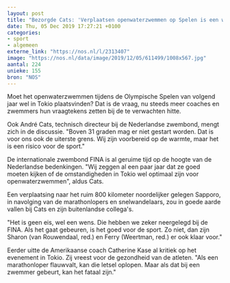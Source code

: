 ```yaml
---
layout: post
title: "Bezorgde Cats: 'Verplaatsen openwaterzwemmen op Spelen is een wens'"
date: Thu, 05 Dec 2019 17:27:21 +0100
categories: 
- sport 
- algemeen 
externe_link: "https://nos.nl/l/2313407"
image: "https://nos.nl/data/image/2019/12/05/611499/1008x567.jpg"
aantal: 224
unieke: 155
bron: "NOS"
---
```


<p>Moet het openwaterzwemmen tijdens de Olympische Spelen van volgend jaar wel in Tokio plaatsvinden? Dat is de vraag, nu steeds meer coaches en zwemmers hun vraagtekens zetten bij de te verwachten hitte.</p>
<p>Ook André Cats, technisch directeur bij de Nederlandse zwembond, mengt zich in de discussie. "Boven 31 graden mag er niet gestart worden. Dat is voor ons ook de uiterste grens. Wij zijn voorbereid op de warmte, maar het is een risico voor de sport."</p>
<p>De internationale zwembond FINA is al geruime tijd op de hoogte van de Nederlandse bedenkingen. "Wij zeggen al een paar jaar dat ze goed moeten kijken of de omstandigheden in Tokio wel optimaal zijn voor openwaterzwemmen", aldus Cats.</p>
<p>Een verplaatsing naar het ruim 800 kilometer noordelijker gelegen Sapporo, in navolging van de marathonlopers en snelwandelaars, zou in goede aarde vallen bij Cats en zijn buitenlandse collega's.</p>
<p>"Het is geen eis, wel een wens. Die hebben we zeker neergelegd bij de FINA. Als het gaat gebeuren, is het goed voor de sport. Zo niet, dan zijn Sharon (van Rouwendaal, red.) en Ferry (Weertman, red.) er ook klaar voor."</p>
<p>Eerder uitte de Amerikaanse coach Catherine Kase al kritiek op het evenement in Tokio. Zij vreest voor de gezondheid van de atleten. "Als een marathonloper flauwvalt, kan die letsel oplopen. Maar als dat bij een zwemmer gebeurt, kan het fataal zijn."</p>
